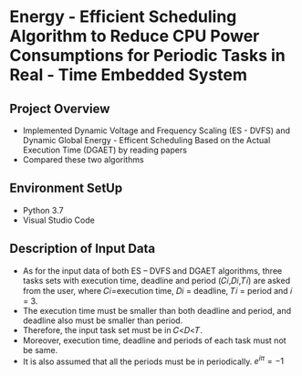 # Energy - Efficient Scheduling Algorithm to Reduce CPU Power Consumptions for Periodic Tasks in Real - Time Embedded System

## Project Overview

* Implemented Dynamic Voltage and Frequency Scaling (ES - DVFS) and Dynamic Global Energy - Efficent Scheduling Based on the Actual Execution Time (DGAET) by reading papers
* Compared these two algorithms

## Environment SetUp

* Python 3.7
* Visual Studio Code

## Description of Input Data

* As for the input data of both ES – DVFS and DGAET algorithms, three tasks sets with execution time, deadline and period (𝐶𝑖,𝐷𝑖,𝑇𝑖) are asked from the user, where 𝐶𝑖=execution time, 𝐷𝑖 = deadline, 𝑇𝑖 = period and 𝑖 = 3. 
* The execution time must be smaller than both deadline and period, and deadline also must be smaller than period. 
* Therefore, the input task set must be in 𝐶<𝐷<𝑇. 
* Moreover, execution time, deadline and periods of each task must not be same. 
* It is also assumed that all the periods must be in periodically.
$e^{i \pi} = -1$
